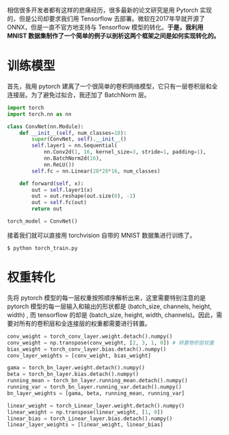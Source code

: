 相信很多开发者都有这样的悲痛经历，很多最新的论文研究是用 Pytorch 实现的，但是公司却要求我们用 Tensorflow 去部署。微软在2017年早就开源了 ONNX，但是一直不官方地支持与 Tensorflow 模型的转化。**于是，我利用 MNIST 数据集制作了一个简单的例子以剖析这两个框架之间是如何实现转化的。**

# 训练模型
首先，我用 pytorch 建离了一个很简单的卷积网络模型，它只有一层卷积层和全连接层。为了避免过拟合，我还加了 BatchNorm 层。

```python
import torch
import torch.nn as nn

class ConvNet(nn.Module):
    def __init__(self, num_classes=10):
        super(ConvNet, self).__init__()
        self.layer1 = nn.Sequential(
            nn.Conv2d(1, 16, kernel_size=3, stride=1, padding=1),
            nn.BatchNorm2d(16),
            nn.ReLU())
        self.fc = nn.Linear(28*28*16, num_classes)

    def forward(self, x):
        out = self.layer1(x)
        out = out.reshape(out.size(0), -1)
        out = self.fc(out)
        return out

torch_model = ConvNet()
```
接着我们就可以直接用 torchvision 自带的 MNIST 数据集进行训练了。

```bashrc
$ python torch_train.py
```

# 权重转化
先将 pytorch 模型的每一层权重按照顺序解析出来，这里需要特别注意的是 pytorch 模型的每一层输入和输出的形状都是 (batch_size, channels, height, width) , 而 tensorflow 的却是 (batch_size, height, width, channels)。因此，需要对所有的卷积层和全连接层的权重都需要进行转置。

```python
conv_weight = torch_conv_layer.weight.detach().numpy()
conv_weight = np.transpose(conv_weight, [2, 3, 1, 0]) # 转置卷积层权重
bias_weight = torch_conv_layer.bias.detach().numpy()
conv_layer_weights = [conv_weight, bias_weight]

gama = torch_bn_layer.weight.detach().numpy()
beta = torch_bn_layer.bias.detach().numpy()
running_mean = torch_bn_layer.running_mean.detach().numpy()
running_var = torch_bn_layer.running_var.detach().numpy()
bn_layer_weights = [gama, beta, running_mean, running_var]

linear_weight = torch_Linear_layer.weight.detach().numpy()
linear_weight = np.transpose(linear_weight, [1, 0])
linear_bias = torch_Linear_layer.bias.detach().numpy()
linear_layer_weights = [linear_weight, linear_bias]
```

